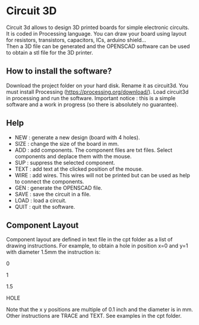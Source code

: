 # Circuit 3D
Circuit 3d allows to design 3D printed boards for simple electronic circuits. It is coded in Processing language.
You can draw your board using layout for resistors, transistors, capacitors, ICs, arduino shield...  
Then a 3D file can be generated and the OPENSCAD software can be used to obtain a stl file for the 3D printer.

## How to install the software?
Download the project folder on your hard disk. Rename it as circuit3d. You must install Processing (https://processing.org/download/). Load circuit3d in processing and run the software.
Important notice : this is a simple software and a work in progress (so there is absolutely no guarantee).

## Help

- NEW : generate a new design (board with 4 holes).
- SIZE : change the size of the board in mm.
- ADD : add components. The component files are txt files. Select components and deplace them with the mouse. 
- SUP : suppress the selected component.
- TEXT : add  text at the clicked position of the mouse.
- WIRE : add wires. This wires will not be printed but can be used as help to connect the components.
- GEN : generate the OPENSCAD file.
- SAVE : save the circuit in a file.
- LOAD : load a circuit.
- QUIT : quit the software.

## Component Layout

Component layout are defined in text file in the cpt folder as a list of drawing instructions.
For example, to obtain a hole in position x=0 and y=1 with diameter 1.5mm the instruction is:

0

1

1.5

HOLE

Note that the x y positions are multiple of 0.1 inch and the diameter is in mm.
Other instructions are TRACE and TEXT. See examples in the cpt folder.



